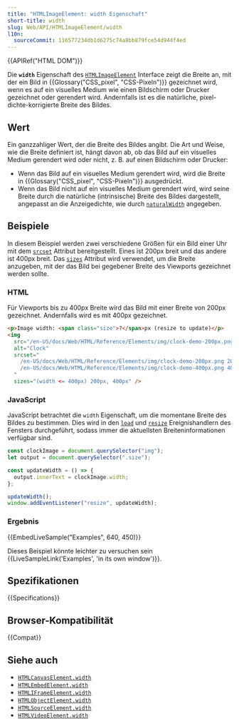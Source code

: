 ```yaml
---
title: "HTMLImageElement: width Eigenschaft"
short-title: width
slug: Web/API/HTMLImageElement/width
l10n:
  sourceCommit: 116577234db1d6275c74a8bb879fce54d944f4ed
---
```


{{APIRef("HTML DOM")}}

Die **`width`** Eigenschaft des
[`HTMLImageElement`](/de/docs/Web/API/HTMLImageElement) Interface zeigt die Breite an, mit der ein Bild in {{Glossary("CSS_pixel", "CSS-Pixeln")}} gezeichnet wird, wenn es auf ein visuelles Medium wie einen Bildschirm oder Drucker gezeichnet oder gerendert wird. Andernfalls ist es die natürliche, pixel-dichte-korrigierte Breite des Bildes.

## Wert

Ein ganzzahliger Wert, der die Breite des Bildes angibt. Die Art und Weise, wie die Breite definiert ist, hängt davon ab, ob das Bild auf ein visuelles Medium gerendert wird oder nicht, z. B. auf einen Bildschirm oder Drucker:

- Wenn das Bild auf ein visuelles Medium gerendert wird, wird die Breite in
  {{Glossary("CSS_pixel", "CSS-Pixeln")}} ausgedrückt.
- Wenn das Bild nicht auf ein visuelles Medium gerendert wird, wird seine Breite durch die natürliche (intrinsische) Breite des Bildes dargestellt, angepasst an die Anzeigedichte, wie durch [`naturalWidth`](/de/docs/Web/API/HTMLImageElement/naturalWidth) angegeben.

## Beispiele

In diesem Beispiel werden zwei verschiedene Größen für ein Bild einer Uhr mit dem
[`srcset`](/de/docs/Web/HTML/Reference/Elements/img#srcset) Attribut bereitgestellt. Eines ist 200px breit und das andere ist 400px breit. Das [`sizes`](/de/docs/Web/HTML/Reference/Elements/img#sizes) Attribut wird verwendet, um die Breite anzugeben, mit der das Bild bei gegebener Breite des Viewports gezeichnet werden sollte.

### HTML

Für Viewports bis zu 400px Breite wird das Bild mit einer Breite von 200px gezeichnet. Andernfalls wird es mit 400px gezeichnet.

```html
<p>Image width: <span class="size">?</span>px (resize to update)</p>
<img
  src="/en-US/docs/Web/HTML/Reference/Elements/img/clock-demo-200px.png"
  alt="Clock"
  srcset="
    /en-US/docs/Web/HTML/Reference/Elements/img/clock-demo-200px.png 200w,
    /en-US/docs/Web/HTML/Reference/Elements/img/clock-demo-400px.png 400w
  "
  sizes="(width <= 400px) 200px, 400px" />
```

### JavaScript

JavaScript betrachtet die `width` Eigenschaft, um die momentane Breite des Bildes zu bestimmen. Dies wird in den [`load`](/de/docs/Web/API/Window/load_event) und [`resize`](/de/docs/Web/API/Window/resize_event) Ereignishandlern des Fensters durchgeführt, sodass immer die aktuellsten Breiteninformationen verfügbar sind.

```js
const clockImage = document.querySelector("img");
let output = document.querySelector(".size");

const updateWidth = () => {
  output.innerText = clockImage.width;
};

updateWidth();
window.addEventListener("resize", updateWidth);
```

### Ergebnis

{{EmbedLiveSample("Examples", 640, 450)}}

Dieses Beispiel könnte leichter zu versuchen sein {{LiveSampleLink('Examples', 'in its own window')}}.

## Spezifikationen

{{Specifications}}

## Browser-Kompatibilität

{{Compat}}

## Siehe auch

- [`HTMLCanvasElement.width`](/de/docs/Web/API/HTMLCanvasElement/width)
- [`HTMLEmbedElement.width`](/de/docs/Web/API/HTMLEmbedElement/width)
- [`HTMLIFrameElement.width`](/de/docs/Web/API/HTMLIFrameElement/width)
- [`HTMLObjectElement.width`](/de/docs/Web/API/HTMLObjectElement/width)
- [`HTMLSourceElement.width`](/de/docs/Web/API/HTMLSourceElement/width)
- [`HTMLVideoElement.width`](/de/docs/Web/API/HTMLVideoElement/width)
